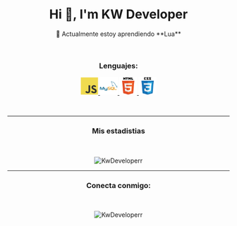 <h1 align="center">Hi 👋, I'm KW Developer</h1>

<p align="center" >🌱 Actualmente estoy aprendiendo **Lua** </p>


<br>
<h3 align="center">Lenguajes:</h3>
<p align="center"> <a href="https://developer.mozilla.org/en-US/docs/Web/JavaScript" target="_blank" rel="noreferrer"> <img src="https://raw.githubusercontent.com/devicons/devicon/master/icons/javascript/javascript-original.svg" alt="javascript" width="40" height="40"/> </a> 
<a href="https://www.mysql.com/" target="_blank" rel="noreferrer"> <img src="https://raw.githubusercontent.com/devicons/devicon/master/icons/mysql/mysql-original-wordmark.svg" alt="mysql" width="40" height="40"/> </a>
<a href="https://www.w3.org/html/" target="_blank" rel="noreferrer"> <img src="https://raw.githubusercontent.com/devicons/devicon/master/icons/html5/html5-original-wordmark.svg" alt="html5" width="40" height="40"/> </a> 
<a href="https://www.w3schools.com/css/" target="_blank" rel="noreferrer"> <img src="https://raw.githubusercontent.com/devicons/devicon/master/icons/css3/css3-original-wordmark.svg" alt="css3" width="40" height="40"/> </a>
 </p><br>


<hr width="100%" align="right">

<h3 align="center">Mis estadistias</h3>
<br align="center">
<p align="center"><img align="center" src="https://github-readme-stats.vercel.app/api/top-langs?username=KwDeveloperr&show_icons=true&theme=dark&locale=en&layout=compact" alt="KwDeveloperr" align="center"/></p>

<hr width="100%" >
<h3 align="center">Conecta conmigo:</h3>
<p align="center">
</p>
<br>
<p align="center"> <img src="https://komarev.com/ghpvc/?username=KwDeveloperr&label=Profile%20views&color=0e75b6&style=flat" alt="KwDeveloperr" /> </p>
